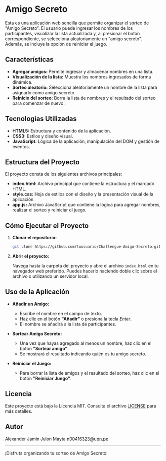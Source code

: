 # Amigo Secreto

Esta es una aplicación web sencilla que permite organizar el sorteo de "Amigo Secreto". El usuario puede ingresar los nombres de los participantes, visualizar la lista actualizada y, al presionar el botón correspondiente, se selecciona aleatoriamente un "amigo secreto". Además, se incluye la opción de reiniciar el juego.

## Características

- **Agregar amigos:** Permite ingresar y almacenar nombres en una lista.
- **Visualización de la lista:** Muestra los nombres ingresados de forma dinámica.
- **Sorteo aleatorio:** Selecciona aleatoriamente un nombre de la lista para asignarlo como amigo secreto.
- **Reinicio del sorteo:** Borra la lista de nombres y el resultado del sorteo para comenzar de nuevo.

## Tecnologías Utilizadas

- **HTML5:** Estructura y contenido de la aplicación.
- **CSS3:** Estilos y diseño visual.
- **JavaScript:** Lógica de la aplicación, manipulación del DOM y gestión de eventos.

## Estructura del Proyecto

El proyecto consta de los siguientes archivos principales:

- **index.html:** Archivo principal que contiene la estructura y el marcado HTML.
- **style.css:** Hoja de estilos con el diseño y la presentación visual de la aplicación.
- **app.js:** Archivo JavaScript que contiene la lógica para agregar nombres, realizar el sorteo y reiniciar el juego.

## Cómo Ejecutar el Proyecto

1. **Clonar el repositorio:**

   ```bash
   git clone https://github.com/tuusuario/Challengue-Amigo-Secreto.git
   ```

2. **Abrir el proyecto:**

   Navega hasta la carpeta del proyecto y abre el archivo `index.html` en tu navegador web preferido. Puedes hacerlo haciendo doble clic sobre el archivo o utilizando un servidor local.

## Uso de la Aplicación

- **Añadir un Amigo:**
  - Escribe el nombre en el campo de texto.
  - Haz clic en el botón **"Añadir"** o presiona la tecla *Enter*.
  - El nombre se añadirá a la lista de participantes.

- **Sortear Amigo Secreto:**
  - Una vez que hayas agregado al menos un nombre, haz clic en el botón **"Sortear amigo"**.
  - Se mostrará el resultado indicando quién es tu amigo secreto.

- **Reiniciar el Juego:**
  - Para borrar la lista de amigos y el resultado del sorteo, haz clic en el botón **"Reiniciar Juego"**.



## Licencia

Este proyecto está bajo la Licencia MIT. Consulta el archivo [LICENSE](LICENSE) para más detalles.

## Autor

Alexander Jamin Julon Mayta
n00416323@upn.pe

---

¡Disfruta organizando tu sorteo de Amigo Secreto!
